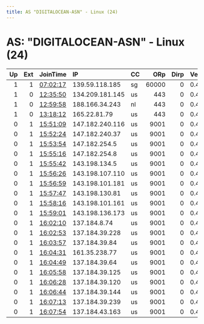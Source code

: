 ```yaml
---
title: AS "DIGITALOCEAN-ASN" - Linux (24)
---
```


# AS: "DIGITALOCEAN-ASN" - Linux (24)

|   Up |   Ext | JoinTime                                                                                              | IP              | CC   |   ORp |   Dirp | Version   | Contact                   | Nickname       |   eFamMembers |
|-----:|------:|:------------------------------------------------------------------------------------------------------|:----------------|:-----|------:|-------:|:----------|:--------------------------|:---------------|--------------:|
|    1 |     1 | [07:02:17](https://nusenu.github.io/OrNetStats/w/relay/314E1F4B676C15E7A3DAD9DB19595F00202823E7.html) | 139.59.118.185  | sg   | 60000 |      0 | 0.4.7.10  | https://www.gnuweeb.org/t | BlueOctopus001 |             3 |
|    1 |     0 | [12:35:50](https://nusenu.github.io/OrNetStats/w/relay/53E574EA197AD260B47912F3A9D38DB3875EA3C2.html) | 134.209.181.145 | us   |   443 |      0 | 0.4.6.10  | chapman.shoop@riseup.net  | belovachapLON  |             1 |
|    1 |     0 | [12:59:58](https://nusenu.github.io/OrNetStats/w/relay/D1C509C0CB93A8B2682B8E98AA99486B0339AE24.html) | 188.166.34.243  | nl   |   443 |      0 | 0.4.6.10  | chapman.shoop@riseup.net  | belovachapAMS  |             1 |
|    1 |     0 | [13:18:12](https://nusenu.github.io/OrNetStats/w/relay/A0656A0081902D860A73C40C4F10D5B40D9A2E5E.html) | 165.22.81.79    | us   |   443 |      0 | 0.4.6.10  | chapman.shoop@riseup.net  | belovachapFRA  |             1 |
|    0 |     1 | [15:51:09](https://nusenu.github.io/OrNetStats/w/relay/3B7C4C340CA2EE10C1C8D03D54C3405D8D944B47.html) | 147.182.240.116 | us   |  9001 |      0 | 0.4.7.10  | 453669ae@duck.com         | 453669ae       |             1 |
|    0 |     1 | [15:52:24](https://nusenu.github.io/OrNetStats/w/relay/0D7F1A6030A23F74B1B652A9FF0202302CFA3A12.html) | 147.182.240.37  | us   |  9001 |      0 | 0.4.7.10  | 3pp6npkv@duck.com         | 3pp6npkv       |             1 |
|    0 |     1 | [15:53:54](https://nusenu.github.io/OrNetStats/w/relay/A2F34EEC17290D539A0DF4491564022A63B7164B.html) | 147.182.254.5   | us   |  9001 |      0 | 0.4.7.10  | twclwzlx@duck.com         | twclwzlx       |             1 |
|    0 |     1 | [15:55:16](https://nusenu.github.io/OrNetStats/w/relay/70A1505950682C90C5977FB2471BAE4D4242E52A.html) | 147.182.254.8   | us   |  9001 |      0 | 0.4.7.10  | no6la6j6@duck.com         | no6la6j6       |             1 |
|    0 |     1 | [15:55:42](https://nusenu.github.io/OrNetStats/w/relay/D6432298207FBAAF257BBCF06D1B42F2E4ADED67.html) | 143.198.134.5   | us   |  9001 |      0 | 0.4.7.10  | p1akn1fb@duck.com         | p1akn1fb       |             1 |
|    0 |     1 | [15:56:26](https://nusenu.github.io/OrNetStats/w/relay/E77971CFDC37C904C2B592270B15015EA43D910F.html) | 143.198.107.110 | us   |  9001 |      0 | 0.4.7.10  | lbt1xwu5@duck.com         | lbt1xwu5       |             1 |
|    0 |     1 | [15:56:59](https://nusenu.github.io/OrNetStats/w/relay/B0A65056262571C3E2BF232BD28737D1B2038078.html) | 143.198.101.181 | us   |  9001 |      0 | 0.4.7.10  | zhlmzs99@duck.com         | zhlmzs99       |             1 |
|    0 |     1 | [15:57:47](https://nusenu.github.io/OrNetStats/w/relay/A4C377B4560AC6A93ABE7C5B45F6C0E638AB4B6C.html) | 143.198.130.81  | us   |  9001 |      0 | 0.4.7.10  | kd6r8a6b@duck.com         | kd6r8a6b       |             1 |
|    0 |     1 | [15:58:16](https://nusenu.github.io/OrNetStats/w/relay/DA2550B8F98D271C4E4B00AB6A987E6D227FD0AB.html) | 143.198.101.161 | us   |  9001 |      0 | 0.4.7.10  | ol28jtl9@duck.com         | ol28jtl9       |             1 |
|    0 |     1 | [15:59:01](https://nusenu.github.io/OrNetStats/w/relay/38D24FE50101D65E271C8ADCF853EA4FBFE82B08.html) | 143.198.136.173 | us   |  9001 |      0 | 0.4.7.10  | g8nubj7e@duck.com         | g8nubj7e       |             1 |
|    0 |     1 | [16:02:10](https://nusenu.github.io/OrNetStats/w/relay/6205207D06E6323961952F1E4C3214131C4D5377.html) | 137.184.8.74    | us   |  9001 |      0 | 0.4.7.10  | y1420ipg@duck.com         | y1420ipg       |             1 |
|    0 |     1 | [16:02:53](https://nusenu.github.io/OrNetStats/w/relay/B503C6CA7A661AA8C59052167757E32322D1FDFC.html) | 137.184.39.228  | us   |  9001 |      0 | 0.4.7.10  | w3s418e2@duck.com         | w3s418e2       |             1 |
|    0 |     1 | [16:03:57](https://nusenu.github.io/OrNetStats/w/relay/3E4F66DA4B68D6C8DAC5BE7C7EE8FD199F025DB8.html) | 137.184.39.84   | us   |  9001 |      0 | 0.4.7.10  | 2qmzuy1e@duck.com         | 2qmzuy1e       |             1 |
|    0 |     1 | [16:04:31](https://nusenu.github.io/OrNetStats/w/relay/30FD70F5ED2DFC06B044ECB9AA654483DC173997.html) | 161.35.238.77   | us   |  9001 |      0 | 0.4.7.10  | apwo8xce@duck.com         | apwo8xce       |             1 |
|    0 |     1 | [16:04:49](https://nusenu.github.io/OrNetStats/w/relay/8098A0D3AC38460E3EA9849087BB983DCB3418C2.html) | 137.184.39.64   | us   |  9001 |      0 | 0.4.7.10  | iwcssq1e@duck.com         | iwcssq1e       |             1 |
|    0 |     1 | [16:05:58](https://nusenu.github.io/OrNetStats/w/relay/9055FA293022ED754048D3B612718FCCDA1EC798.html) | 137.184.39.125  | us   |  9001 |      0 | 0.4.7.10  | 4n79wamn@duck.com         | 4n79wamn       |             1 |
|    0 |     1 | [16:06:28](https://nusenu.github.io/OrNetStats/w/relay/1712EE0A02DF5675414B850C0706E649EB8E1875.html) | 137.184.39.120  | us   |  9001 |      0 | 0.4.7.10  | i5a1amna@duck.com         | i5a1amna       |             1 |
|    0 |     1 | [16:06:44](https://nusenu.github.io/OrNetStats/w/relay/B0A41E4F5F9A76EF81664A5FADC031E4D41CE862.html) | 137.184.39.144  | us   |  9001 |      0 | 0.4.7.10  | ie4zh6vg@duck.com         | ie4zh6vg       |             1 |
|    0 |     1 | [16:07:13](https://nusenu.github.io/OrNetStats/w/relay/FE17415999384BB1A6ECDA3FADBAD4C0C5474DFE.html) | 137.184.39.239  | us   |  9001 |      0 | 0.4.7.10  | 941helff@duck.com         | 941helff       |             1 |
|    0 |     1 | [16:07:54](https://nusenu.github.io/OrNetStats/w/relay/F83F895CC6390EE43029ABB5E657BE6CF42DABDB.html) | 137.184.43.163  | us   |  9001 |      0 | 0.4.7.10  | 94amo15c@duck.com         | 94amo15c       |             1 |
